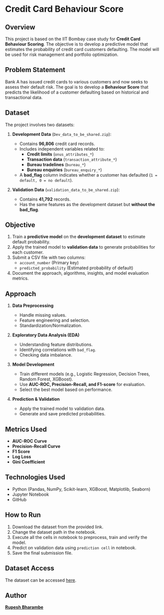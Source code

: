 # Credit Card Behaviour Score

## Overview
This project is based on the IIT Bombay case study for **Credit Card Behaviour Scoring**. The objective is to develop a predictive model that estimates the probability of credit card customers defaulting. The model will be used for risk management and portfolio optimization.

## Problem Statement
Bank A has issued credit cards to various customers and now seeks to assess their default risk. The goal is to develop a **Behaviour Score** that predicts the likelihood of a customer defaulting based on historical and transactional data.

## Dataset
The project involves two datasets:

1. **Development Data** (`Dev_data_to_be_shared.zip`):  
   - Contains **96,806** credit card records.  
   - Includes independent variables related to:
     - **Credit limits** (`onus_attributes_*`)
     - **Transaction data** (`transaction_attribute_*`)
     - **Bureau tradelines** (`bureau_*`)
     - **Bureau enquiries** (`bureau_enquiry_*`)
   - A **bad_flag** column indicates whether a customer has defaulted (`1 = default, 0 = no default`).

2. **Validation Data** (`validation_data_to_be_shared.zip`):  
   - Contains **41,792** records.  
   - Has the same features as the development dataset but **without the bad_flag**.

## Objective
1. Train a **predictive model** on the **development dataset** to estimate default probability.  
2. Apply the trained model to **validation data** to generate probabilities for each customer.  
3. Submit a CSV file with two columns:
   - `account_number` (Primary key)
   - `predicted_probability` (Estimated probability of default)
4. Document the approach, algorithms, insights, and model evaluation metrics.

## Approach
1. **Data Preprocessing**
   - Handle missing values.
   - Feature engineering and selection.
   - Standardization/Normalization.

2. **Exploratory Data Analysis (EDA)**
   - Understanding feature distributions.
   - Identifying correlations with `bad_flag`.
   - Checking data imbalance.

3. **Model Development**
   - Train different models (e.g., Logistic Regression, Decision Trees, Random Forest, XGBoost).
   - Use **AUC-ROC, Precision-Recall, and F1-score** for evaluation.
   - Select the best model based on performance.

4. **Prediction & Validation**
   - Apply the trained model to validation data.
   - Generate and save predicted probabilities.

## Metrics Used
- **AUC-ROC Curve**
- **Precision-Recall Curve**
- **F1 Score**
- **Log Loss**
- **Gini Coefficient**

## Technologies Used
- Python (Pandas, NumPy, Scikit-learn, XGBoost, Matplotlib, Seaborn)
- Jupyter Notebook
- GitHub

## How to Run
1. Download the dataset from the provided link.
2. Change the dataset path in the notebook.
4. Execute all the cells in notebook to preprocess, train and verify the model.
5. Predict on validation data using `prediction cell` in notebook.
6. Save the final submission file.


## Dataset Access
The dataset can be accessed [here](https://www.kaggle.com/datasets/rupeshbharambe/credit-card-behaviour-score/data).

## Author
**[Rupesh Bharambe](https://www.linkedin.com/in/rupesh-bharambe-056a12257/)**


